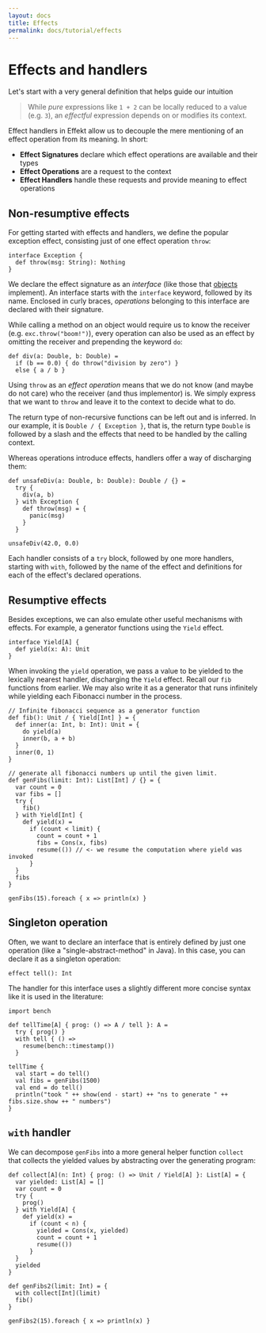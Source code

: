 ```yaml
---
layout: docs
title: Effects
permalink: docs/tutorial/effects
---
```


# Effects and handlers

Let's start with a very general definition that helps guide our intuition

> While _pure_ expressions like `1 + 2` can be locally reduced to a value (e.g. `3`),
> an _effectful_ expression depends on or modifies its context.

Effect handlers in Effekt allow us to decouple the mere mentioning of an effect operation from its meaning. In short:

- **Effect Signatures** declare which effect operations are available and their types
- **Effect Operations** are a request to the context
- **Effect Handlers** handle these requests and provide meaning to effect operations

## Non-resumptive effects

For getting started with effects and handlers, we define the popular exception effect, consisting just of one effect operation `throw`:

```
interface Exception {
  def throw(msg: String): Nothing
}
```
We declare the effect signature as an _interface_ (like those that [objects](./objects) implement).
An interface starts with the `interface` keyword, followed by its name.
Enclosed in curly braces, _operations_ belonging to this interface are declared with their signature.

While calling a method on an object would require us to know the receiver (e.g. `exc.throw("boom!")`),
every operation can also be used as an effect by omitting the receiver and prepending the keyword `do`:

```
def div(a: Double, b: Double) =
  if (b == 0.0) { do throw("division by zero") }
  else { a / b }
```
Using `throw` as an _effect operation_ means that we do not know (and maybe do not care) who the receiver (and thus implementor) is. We simply express that we want to `throw` and leave it to the context to decide what to do.

The return type of non-recursive functions can be left out and is inferred.
In our example, it is `Double / { Exception }`, that is, the return type `Double` is followed by a slash and the effects that need to be handled by the calling context.

Whereas operations introduce effects, handlers offer a way of discharging them:

```
def unsafeDiv(a: Double, b: Double): Double / {} =
  try {
    div(a, b)
  } with Exception {
    def throw(msg) = {
      panic(msg)
    }
  }
```

```effekt:repl
unsafeDiv(42.0, 0.0)
```

Each handler consists of a `try` block, followed by one more handlers, starting with `with`, followed by the name of the effect and definitions for each of the effect's declared operations.

## Resumptive effects

Besides exceptions, we can also emulate other useful mechanisms with effects. For example, a generator functions using the
`Yield` effect.

```
interface Yield[A] {
  def yield(x: A): Unit
}
```

When invoking the `yield` operation, we pass a value to be yielded to the lexically nearest handler, discharging the
`Yield` effect. Recall our `fib` functions from earlier. We may also write it as a generator that runs infinitely while
yielding each Fibonacci number in the process.

```
// Infinite fibonacci sequence as a generator function
def fib(): Unit / { Yield[Int] } = {
  def inner(a: Int, b: Int): Unit = {
    do yield(a)
    inner(b, a + b)
  }
  inner(0, 1)
}

// generate all fibonacci numbers up until the given limit.
def genFibs(limit: Int): List[Int] / {} = {
  var count = 0
  var fibs = []
  try {
    fib()
  } with Yield[Int] {
    def yield(x) =
      if (count < limit) {
        count = count + 1
        fibs = Cons(x, fibs)
        resume(()) // <- we resume the computation where yield was invoked
      }
  }
  fibs
}
```

```effekt:repl
genFibs(15).foreach { x => println(x) }
```

## Singleton operation

Often, we want to declare an interface that is entirely defined by just one operation (like a "single-abstract-method" in Java). In this case, you can declare it as a singleton operation:
```
effect tell(): Int
```

The handler for this interface uses a slightly different more concise syntax like it is used in the literature:

```
import bench

def tellTime[A] { prog: () => A / tell }: A =
  try { prog() }
  with tell { () =>
    resume(bench::timestamp())
  }
```

```effekt:repl
tellTime {
  val start = do tell()
  val fibs = genFibs(1500)
  val end = do tell()
  println("took " ++ show(end - start) ++ "ns to generate " ++ fibs.size.show ++ " numbers")
}
```

## `with` handler
We can decompose `genFibs` into a more general helper function `collect` that collects the
yielded values by abstracting over the generating program:
```
def collect[A](n: Int) { prog: () => Unit / Yield[A] }: List[A] = {
  var yielded: List[A] = []
  var count = 0
  try {
    prog()
  } with Yield[A] {
    def yield(x) =
      if (count < n) {
        yielded = Cons(x, yielded)
        count = count + 1
        resume(())
      }
  }
  yielded
}

def genFibs2(limit: Int) = {
  with collect[Int](limit)
  fib()
}
```

```effekt:repl
genFibs2(15).foreach { x => println(x) }
```
